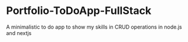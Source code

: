 # Portfolio-ToDoApp-FullStack
A minimalistic to do app to show my skills in CRUD operations in node.js and nextjs

